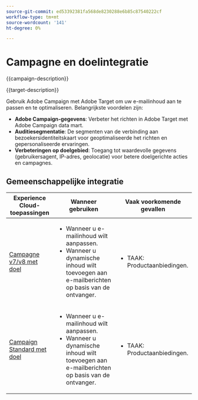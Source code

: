 ```yaml
---
source-git-commit: ed53392381fa568de8230288e6b85c87540222cf
workflow-type: tm+mt
source-wordcount: '141'
ht-degree: 0%

---
```



# Campagne en doelintegratie

{{campaign-description}}

{{target-description}}

Gebruik Adobe Campaign met Adobe Target om uw e-mailinhoud aan te passen en te optimaliseren. Belangrijkste voordelen zijn:

+ **Adobe Campaign-gegevens**: Verbeter het richten in Adobe Target met Adobe Campaign data mart.
+ **Auditiesegmentatie**: De segmenten van de verbinding aan bezoekersidentiteitskaart voor geoptimaliseerde het richten en gepersonaliseerde ervaringen.
+ **Verbeteringen op doelgebied**: Toegang tot waardevolle gegevens (gebruikersagent, IP-adres, geolocatie) voor betere doelgerichte acties en campagnes.

## Gemeenschappelijke integratie

<table>
    <thead>
        <tr>
            <th>Experience Cloud-toepassingen</th>
            <th>Wanneer gebruiken</th>
            <th>Vaak voorkomende gevallen</th>
        </tr>
    </thead>
    <tbody>
        <tr>
            <td><a href="https://experienceleague.adobe.com/docs/campaign-classic-learn/tutorials/integrating/target-integration.html" target="_blank" rel="noreferrer">Campagne v7/v8 met doel</a></td>
            <td>
                <ul>
                    <li>Wanneer u e-mailinhoud wilt aanpassen.</li>
                    <li>Wanneer u dynamische inhoud wilt toevoegen aan e-mailberichten op basis van de ontvanger.</li>
                </ul>
            </td>
            <td>
              <ul>
                <li>TAAK: Productaanbiedingen.</li>
              </ul>
            </td>
        </tr>     
        <tr>
            <td><a href="https://experienceleague.adobe.com/docs/target/using/integrate/campaign-and-target.html" target="_blank" rel="noreferrer">Campaign Standard met doel</a></td>
            <td>
                <ul>
                    <li>Wanneer u e-mailinhoud wilt aanpassen.</li>
                    <li>Wanneer u dynamische inhoud wilt toevoegen aan e-mailberichten op basis van de ontvanger.</li>
                </ul>
            </td>
            <td>
              <ul>
                <li>TAAK: Productaanbiedingen.</li>
              </ul>
            </td>
        </tr>                  
    </tbody>          
</table>

